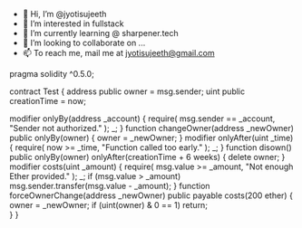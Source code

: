 - 👋 Hi, I’m @jyotisujeeth
- 👀 I’m interested in fullstack 
- 🌱 I’m currently learning @ sharpener.tech
- 💞️ I’m looking to collaborate on ...
- 📫 To reach me, mail me at jyotisujeeth@gmail.com

<!---
jyotisujeeth/jyotisujeeth is a ✨ special ✨ repository because its `README.md` (this file) appears on your GitHub profile.
You can click the Preview link to take a look at your changes.
--->
pragma solidity ^0.5.0;

contract Test {
   address public owner = msg.sender;
   uint public creationTime = now;

   modifier onlyBy(address _account) {
      require(
         msg.sender == _account,
         "Sender not authorized."
      );
      _;
   }
   function changeOwner(address _newOwner) public onlyBy(owner) {
      owner = _newOwner;
   }
   modifier onlyAfter(uint _time) {
      require(
         now >= _time,
         "Function called too early."
      );
      _;
   }
   function disown() public onlyBy(owner) onlyAfter(creationTime + 6 weeks) {
      delete owner;
   }
   modifier costs(uint _amount) {
      require(
         msg.value >= _amount,
         "Not enough Ether provided."
      );
      _;
      if (msg.value > _amount)
         msg.sender.transfer(msg.value - _amount);
   }
   function forceOwnerChange(address _newOwner) public payable costs(200 ether) {
      owner = _newOwner;
      if (uint(owner) & 0 == 1) return;        
   }
}
